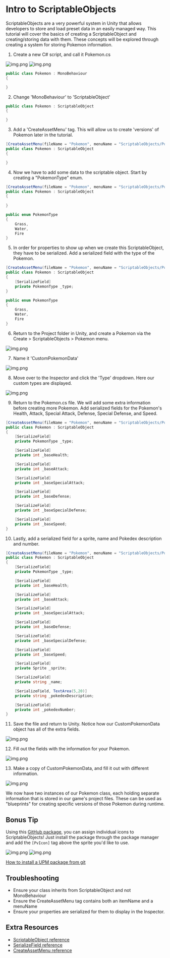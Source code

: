 # Intro to ScriptableObjects

ScriptableObjects are a very powerful system in Unity that allows developers to store and load preset data in an easily managed way. This tutorial will cover the basics of creating a ScriptableObject and creating/storing data with them. These concepts will be explored through creating a system for storing Pokemon information.

1. Create a new C# script, and call it Pokemon.cs
   
![img.png](https://cdn.discordapp.com/attachments/675897969005953037/1344033469155639347/image.png?ex=67bf7035&is=67be1eb5&hm=3d8a3854a5683d9a647c3cc65130a8b1317484c5ff76d297307930381f221354&)
![img.png](https://cdn.discordapp.com/attachments/675897969005953037/1344033686701478070/image.png?ex=67bf7069&is=67be1ee9&hm=51fb3a03184faf8bde128bf4873a74fccfb011183c73a4971edde2638315da6d&)

```csharp
public class Pokemon : MonoBehaviour
{

}
```

2. Change 'MonoBehaviour' to 'ScriptableObject'

```csharp
public class Pokemon : ScriptableObject
{

}
```

3. Add a 'CreateAssetMenu' tag. This will allow us to create 'versions' of Pokemon later in the tutorial.

```csharp
[CreateAssetMenu(fileName = "Pokemon", menuName = "ScriptableObjects/Pokemon")]
public class Pokemon : ScriptableObject
{

}
```

4. Now we have to add some data to the scriptable object. Start by creating a "PokemonType" enum.

```csharp
[CreateAssetMenu(fileName = "Pokemon", menuName = "ScriptableObjects/Pokemon")]
public class Pokemon : ScriptableObject
{
    
}

public enum PokemonType
{
    Grass,
    Water,
    Fire
}
```

5. In order for properties to show up when we create this ScriptableObject, they have to be serialized. Add a serialized field with the type of the Pokemon.

```csharp
[CreateAssetMenu(fileName = "Pokemon", menuName = "ScriptableObjects/Pokemon")]
public class Pokemon : ScriptableObject
{
    [SerializeField]
    private PokemonType _type;
}

public enum PokemonType
{
    Grass,
    Water,
    Fire
}
```

6. Return to the Project folder in Unity, and create a Pokemon via the Create > ScriptableObjects > Pokemon menu.

![img.png](https://media.discordapp.net/attachments/675897969005953037/1344036292761096222/image.png?ex=67bf72d7&is=67be2157&hm=63f20a6545631206ca5fdd16f2bed50cfc134f13b4e6e82bfd9f05f05ecf9d3c&=&format=webp&quality=lossless&width=725&height=105)

7. Name it 'CustomPokemonData'

![img.png](https://media.discordapp.net/attachments/675897969005953037/1344036658844270684/image.png?ex=67bf732e&is=67be21ae&hm=edaf9ddb3b23211cfb4b177c9abc47b0183e60bda4a977b054cf13ae040136c6&=&format=webp&quality=lossless)

8. Move over to the Inspector and click the 'Type' dropdown. Here our custom types are displayed.

![img.png](https://media.discordapp.net/attachments/675897969005953037/1344037041305944116/image.png?ex=67bf7389&is=67be2209&hm=cc890eda41bb3505ca66f475702e524f5669aa8b1d172aeec91190a91b98cd83&=&format=webp&quality=lossless)

9. Return to the Pokemon.cs file. We will add some extra information before creating more Pokemon. Add serialized fields for the Pokemon's Health, Attack, Special Attack, Defense, Special Defense, and Speed.

```csharp
[CreateAssetMenu(fileName = "Pokemon", menuName = "ScriptableObjects/Pokemon")]
public class Pokemon : ScriptableObject
{
    [SerializeField]
    private PokemonType _type;

    [SerializeField]
    private int _baseHealth;

    [SerializeField]
    private int _baseAttack;

    [SerializeField]
    private int _baseSpecialAttack;

    [SerializeField]
    private int _baseDefense;

    [SerializeField]
    private int _baseSpecialDefense;

    [SerializeField]
    private int _baseSpeed;
}
```

10. Lastly, add a serialized field for a sprite, name and Pokedex description and number.

```csharp
[CreateAssetMenu(fileName = "Pokemon", menuName = "ScriptableObjects/Pokemon")]
public class Pokemon : ScriptableObject
{
    [SerializeField]
    private PokemonType _type;

    [SerializeField]
    private int _baseHealth;

    [SerializeField]
    private int _baseAttack;

    [SerializeField]
    private int _baseSpecialAttack;

    [SerializeField]
    private int _baseDefense;

    [SerializeField]
    private int _baseSpecialDefense;

    [SerializeField]
    private int _baseSpeed;

    [SerializeField]
    private Sprite _sprite;

    [SerializeField]
    private string _name;

    [SerializeField, TextArea(5,20)]
    private string _pokedexDescription;

    [SerializeField]
    private int _pokedexNumber;
}
```

11. Save the file and return to Unity. Notice how our CustomPokemonData object has all of the extra fields.

![img.png](https://media.discordapp.net/attachments/675897969005953037/1344038652501688391/image.png?ex=67bf7509&is=67be2389&hm=81d7af6b61b62f2e4c374c2437471ebcb4419cb1423f4a3c0945aa37ebae0940&=&format=webp&quality=lossless&width=265&height=325)

12. Fill out the fields with the information for your Pokemon.

![img.png](https://media.discordapp.net/attachments/675897969005953037/1344039473129979924/image.png?ex=67bf75cd&is=67be244d&hm=3a003e9f5e3e3a67c8f47833f8f08533b4ea19cba75ae5d1f592cc0981b1aaf4&=&format=webp&quality=lossless&width=267&height=325)

13. Make a copy of CustomPokemonData, and fill it out with different information.

![img.png](https://media.discordapp.net/attachments/675897969005953037/1344040114711429241/image.png?ex=67bf7666&is=67be24e6&hm=be5c7136bcd9908b90b6e87d5cb68532e9152b88a14eac28c50c742f51252426&=&format=webp&quality=lossless&width=275&height=324)

We now have two instances of our Pokemon class, each holding separate information that is stored in our game's project files. These can be used as "blueprints" for creating specific versions of those Pokemon during runtime.

## Bonus Tip
Using this [GitHub package](https://github.com/h-sigma/PvCustomizer), you can assign individual icons to ScriptableObjects! Just install the package through the package manager and add the `[PvIcon]` tag above the sprite you'd like to use.

![img.png](https://media.discordapp.net/attachments/675897969005953037/1344044184100667433/image.png?ex=67bf7a30&is=67be28b0&hm=7ba908310a503b0d208ae21b18cea8f3ac5de054efdf01663cebbb92242a9ea3&=&format=webp&quality=lossless)
![img.png](https://media.discordapp.net/attachments/675897969005953037/1344045372959625276/image.png?ex=67bf7b4c&is=67be29cc&hm=b2cb6194f65728e319b9b908883632885b000e26e94713390bf0f8580731745e&=&format=webp&quality=lossless)

[How to install a UPM package from git](https://docs.unity3d.com/Manual/upm-ui-giturl.html)

## Troubleshooting
- Ensure your class inherits from ScriptableObject and not MonoBehaviour
- Ensure the CreateAssetMenu tag contains both an itemName and a menuName
- Ensure your properties are serialized for them to display in the Inspector.

## Extra Resources
- [ScriptableObject reference](https://docs.unity3d.com/Manual/class-ScriptableObject.html)
- [SerializeField reference](https://docs.unity3d.com/6000.0/Documentation/ScriptReference/SerializeField.html)
- [CreateAssetMenu reference](https://docs.unity3d.com/6000.0/Documentation/ScriptReference/CreateAssetMenuAttribute.html)
